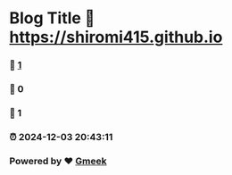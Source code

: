 # Blog Title :link: https://shiromi415.github.io 
### :page_facing_up: [1](https://shiromi415.github.io/tag.html) 
### :speech_balloon: 0 
### :hibiscus: 1 
### :alarm_clock: 2024-12-03 20:43:11 
### Powered by :heart: [Gmeek](https://github.com/Meekdai/Gmeek)
